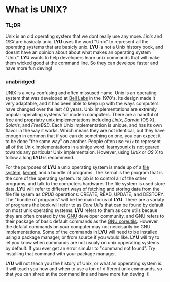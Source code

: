 # What is UNIX?

### TL;DR
Unix is an old operating system that we dont really use any more. _Linix_ and _OSX_ are basicaly unix. **LYU** uses the word "Unix" to represent all the operating systems that are basicly unix. **LYU** is not a Unix history book, and doesnt have an opinion about about what makes an operating system "Unix". **LYU** wants to help developers learn unix commands that will make them wicked good at the command line. So they can develope faster and have more fun deving!  
 
### unabridged
UNIX is a very confusing and often missused name. Unix is an operating system that was developed at [Bell Labs](https://en.wikipedia.org/wiki/Bell_Labs) in the 1970's. Its design made it very adaptable, and it has been able to keep up with the ways computers have changed over the last 40 years. Unix implementations are extremly popular operating systems for modern computers. There are a handful of free and propriatry unix implementations including _Linix_, _Darwin_ (OS X), _Solaris_, and _FreeBSD_. Each Unix implementation is unique, and has its own flavor in the way it works. Which means they are not identical, but they have enough in common that if you can do something on one, you can expect it to be done "the same way" on another. People often use `*nix` to represent all of the Unix implementations in a sinlge word. [learnyounix](README.md) is not geared towards any particular Unix implementaion. However, using _Linix_ or _OS X_ to follow a long **LYU** is recommend.  

For the purposes of **LYU** a unix operating system is made up of a [file system](https://en.wikipedia.org/wiki/File_system), [kernel](https://en.wikipedia.org/wiki/Kernel_(operating_system)), and a bundle of programs. The kernal is the program that is the core of the operating system. Its job is to control all of the other programs, and talk to the computers hardware. The file system is used store data. **LYU** will refer to different ways of fetching and storing data from the file file sysem as _CRUD_ operations: CREATE, READ, UPDATE, and DESTORY. The "bundle of programs" will be the main focus of **LYU**. There are a variaty of programs the book will refer to as _Core Utils_ that can be found by default on most unix operating systems. **LYU** refers to them as core utils becaue they are often created by the [GNU](http://www.gnu.org/) developer community, and GNU refers to their package of basic default commands as the [GNU coreutils](http://www.gnu.org/software/coreutils/coreutils.html). However, the defalut commands on your computer may not neccisarily be GNU implementations. Some of the commands in **LYU** will need to be installed using a package manager, or from source if you would like. **LYU** will try to let you know when commands are not usualy on unix opperating systems by default. If you ever get an error simular to "command not found". Try installing that command with your package manager.  

**LYU** will not teach you the history of Unix, or what an opperating system is. It will teach you how and when to use a ton of different unix commands, so that you can shred at the command line and have more fun deving :)!  

